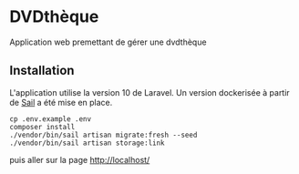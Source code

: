 # DVDthèque

Application web premettant de gérer une dvdthèque

## Installation
L'application utilise la version 10 de Laravel. Un version dockerisée à partir de [Sail](https://laravel.com/docs/10.x/sail) a été mise en place.

```
cp .env.example .env
composer install
./vendor/bin/sail artisan migrate:fresh --seed 
./vendor/bin/sail artisan storage:link
```
puis aller sur la page [http://localhost/](http://localhost/)
